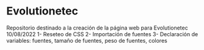 # Evolutionetec
Repositorio destinado a la creación de la página web para Evolutionetec
10/08/2022
1- Reseteo de CSS
2- Importación de fuentes
3- Declaración de variables: fuentes, tamaño de fuentes, peso de fuentes, colores